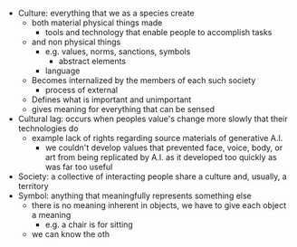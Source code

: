 - Culture: everything that we as a species create
	- both material physical things made
		- tools and technology that enable people to accomplish tasks
	- and non physical things
		- e.g. values, norms, sanctions, symbols
			- abstract elements
		- language
	- Becomes internalized by the members of each such society
		- process of external
	- Defines what is important and unimportant
	- gives meaning for everything that can be sensed
- Cultural lag: occurs when peoples value's change more slowly that their technologies do
	- example lack of rights regarding source materials of generative A.I.
		- we couldn't develop values that prevented face, voice, body, or art from being replicated by A.I. as it developed too quickly as was far too useful
- Society: a collective of interacting people share a culture and, usually, a territory
- Symbol: anything that meaningfully represents something else
	- there is no meaning inherent in objects, we have to give each object a meaning
		- e.g. a chair is for sitting
	- we can know the oth